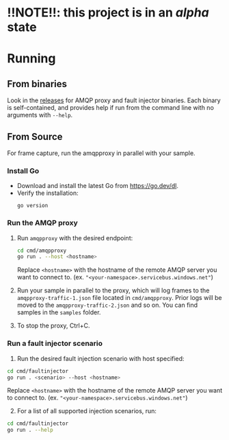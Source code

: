 # !!NOTE!!: this project is in an _alpha_ state

# Running

## From binaries

Look in the [releases](https://github.com/richardpark-msft/amqpfaultinjector/releases) for AMQP proxy and fault injector binaries. Each binary
is self-contained, and provides help if run from the command line with no arguments with `--help`.

## From Source

For frame capture, run the amqpproxy in parallel with your sample.

### Install Go

- Download and install the latest Go from https://go.dev/dl.
- Verify the installation:
  ```
  go version
  ```

### Run the AMQP proxy

1. Run `amqpproxy` with the desired endpoint:

    ```sh
    cd cmd/amqpproxy
    go run . --host <hostname>
    ```

    Replace `<hostname>` with the hostname of the remote AMQP server you want to connect to. (ex. `"<your-namespace>.servicebus.windows.net"`)

2. Run your sample in parallel to the proxy, which will log frames to the `amqpproxy-traffic-1.json` file located in `cmd/amqpproxy`. Prior logs will be moved to the `amqpproxy-traffic-2.json` and so on. You can find samples in the `samples` folder.
3. To stop the proxy, Ctrl+C.


### Run a fault injector scenario

1. Run the desired fault injection scenario with host specified:

  ```sh
  cd cmd/faultinjector
  go run . <scenario> --host <hostname>
  ```
  Replace `<hostname>` with the hostname of the remote AMQP server you want to connect to. (ex. `"<your-namespace>.servicebus.windows.net"`)

2. For a list of all supported injection scenarios, run:

  ```sh
  cd cmd/faultinjector
  go run . --help
  ```
